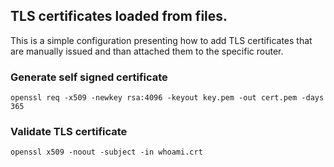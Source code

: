 ## TLS certificates loaded from files.

This is a simple configuration presenting how to add TLS certificates that are manually issued and than attached them to the specific router. 

### Generate self signed certificate
```
openssl req -x509 -newkey rsa:4096 -keyout key.pem -out cert.pem -days 365
```

### Validate TLS certificate

```
openssl x509 -noout -subject -in whoami.crt
```
